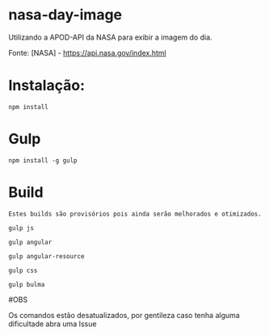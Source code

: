# nasa-day-image
Utilizando a APOD-API da NASA para exibir a imagem do dia.

Fonte: [NASA] - https://api.nasa.gov/index.html

# Instalação:
    npm install

# Gulp
    npm install -g gulp

# Build

    Estes builds são provisórios pois ainda serão melhorados e otimizados.

    gulp js

    gulp angular

    gulp angular-resource

    gulp css 

    gulp bulma


#OBS 

Os comandos estão desatualizados, por gentileza caso tenha alguma dificultade abra uma Issue
